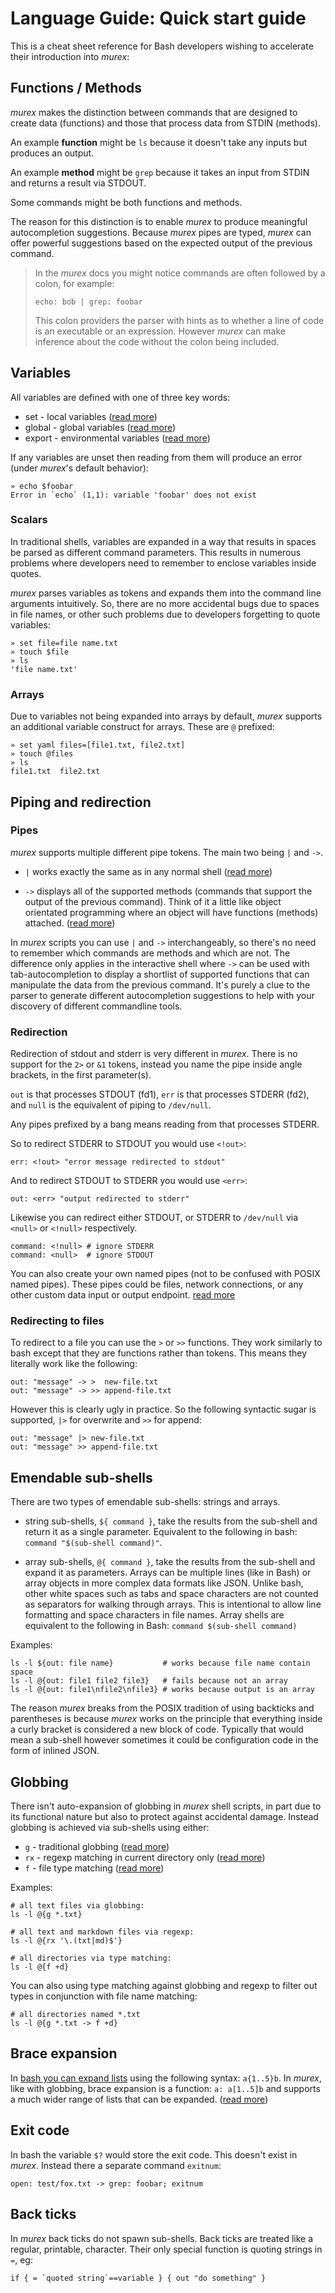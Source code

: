 # Language Guide: Quick start guide

This is a cheat sheet reference for Bash developers wishing to accelerate
their introduction into _murex_:

## Functions / Methods

_murex_ makes the distinction between commands that are designed to create data
(functions) and those that process data from STDIN (methods).

An example **function** might be `ls` because it doesn't take any inputs but
produces an output.

An example **method** might be `grep` because it takes an input from STDIN and
returns a result via STDOUT.

Some commands might be both functions and methods.

The reason for this distinction is to enable _murex_ to produce meaningful
autocompletion suggestions. Because _murex_ pipes are typed, _murex_ can offer
powerful suggestions based on the expected output of the previous command.

> In the _murex_ docs you might notice commands are often followed by a colon,
> for example:
> ```
> echo: bob | grep: foobar
> ```
> This colon providers the parser with hints as to whether a line of code is
> an executable or an expression. However _murex_ can make inference about the
> code without the colon being included.


## Variables

All variables are defined with one of three key words:

* set    - local variables         ([read more](commands/set.md))
* global - global variables        ([read more](commands/global.md))
* export - environmental variables ([read more](commands/export.md))

If any variables are unset then reading from them will produce an error (under
_murex_'s default behavior):

    » echo $foobar
    Error in `echo` (1,1): variable 'foobar' does not exist

### Scalars

In traditional shells, variables are expanded in a way that results in spaces
be parsed as different command parameters. This results in numerous problems
where developers need to remember to enclose variables inside quotes.

_murex_ parses variables as tokens and expands them into the command line
arguments intuitively. So, there are no more accidental bugs due to spaces in
file names, or other such problems due to developers forgetting to quote
variables:

    » set file=file name.txt
    » touch $file
    » ls
    'file name.txt'

### Arrays

Due to variables not being expanded into arrays by default, _murex_ supports an
additional variable construct for arrays. These are `@` prefixed:

    » set yaml files=[file1.txt, file2.txt]
    » touch @files
    » ls
    file1.txt  file2.txt

## Piping and redirection

### Pipes

_murex_ supports multiple different pipe tokens. The main two being `|` and
`->`.

* `|` works exactly the same as in any normal shell ([read more](parser/pipe-posix.md))

* `->` displays all of the supported methods (commands that support the output
  of the previous command). Think of it a little like object orientated
  programming where an object will have functions (methods) attached. ([read more](parser/pipe-arrow.md))

In _murex_ scripts you can use `|` and `->` interchangeably, so there's no need
to remember which commands are methods and which are not. The difference only
applies in the interactive shell where `->` can be used with tab-autocompletion
to display a shortlist of supported functions that can manipulate the data from
the previous command. It's purely a clue to the parser to generate different
autocompletion suggestions to help with your discovery of different commandline
tools.

### Redirection

Redirection of stdout and stderr is very different in _murex_. There is no
support for the `2>` or `&1` tokens,  instead you name the pipe inside angle
brackets, in the first parameter(s).

`out` is that processes STDOUT (fd1), `err` is that processes STDERR (fd2), and
`null` is the equivalent of piping to `/dev/null`.

Any pipes prefixed by a bang means reading from that processes STDERR.

So to redirect STDERR to STDOUT you would use `<!out>`:

    err: <!out> "error message redirected to stdout"

And to redirect STDOUT to STDERR you would use `<err>`:

    out: <err> "output redirected to stderr"

Likewise you can redirect either STDOUT, or STDERR to `/dev/null` via `<null>`
or `<!null>` respectively.

    command: <!null> # ignore STDERR
    command: <null>  # ignore STDOUT

You can also create your own named pipes (not to be confused with POSIX named
pipes). These pipes could be files, network connections, or any other custom
data input or output endpoint. [read more](user-guide/namedpipes.md)

### Redirecting to files

To redirect to a file you can use the `>` or `>>` functions. They work
similarly to bash except that they are functions rather than tokens. This means
they literally work like the following:

    out: "message" -> >  new-file.txt
    out: "message" -> >> append-file.txt

However this is clearly ugly in practice. So the following syntactic sugar is
supported, `|>` for overwrite and `>>` for append:

    out: "message" |> new-file.txt
    out: "message" >> append-file.txt

## Emendable sub-shells

There are two types of emendable sub-shells: strings and arrays.

* string sub-shells, `${ command }`, take the results from the sub-shell
and return it as a single parameter. Equivalent to the following in bash:
`command "$(sub-shell command)"`.

* array sub-shells, `@{ command }`, take the results from the sub-shell
and expand it as parameters. Arrays can be multiple lines (like in Bash)
or array objects in more complex data formats like JSON. Unlike bash,
other white spaces such as tabs and space characters are not counted as
separators for walking through arrays. This is intentional to allow line
formatting and space characters in file names. Array shells are
equivalent to the following in Bash: `command $(sub-shell command)`

Examples:

    ls -l ${out: file name}           # works because file name contain space
    ls -l @{out: file1 file2 file3}   # fails because not an array
    ls -l @{out: file1\nfile2\nfile3} # works because output is an array

The reason _murex_ breaks from the POSIX tradition of using backticks and
parentheses is because _murex_ works on the principle that everything inside
a curly bracket is considered a new block of code. Typically that would mean
a sub-shell however sometimes it could be configuration code in the form of
inlined JSON.

## Globbing

There isn't auto-expansion of globbing in _murex_ shell scripts, in part due to
its functional nature but also to protect against accidental damage. Instead
globbing is achieved via sub-shells using either:

* `g`  - traditional globbing ([read more](commands/g.md))
* `rx` - regexp matching in current directory only ([read more](commands/rx.md))
* `f`  - file type matching ([read more](commands/f.md))

Examples:

    # all text files via globbing:
    ls -l @{g *.txt}

    # all text and markdown files via regexp:
    ls -l @{rx '\.(txt|md)$'}

    # all directories via type matching:
    ls -l @{f +d}

You can also using type matching against globbing and regexp to filter
out types in conjunction with file name matching:

    # all directories named *.txt
    ls -l @{g *.txt -> f +d}

## Brace expansion

In [bash you can expand lists](https://en.wikipedia.org/wiki/Bash_(Unix_shell)#Brace_expansion)
using the following syntax: `a{1..5}b`. In _murex_, like with globbing, brace
expansion is a function: `a: a[1..5]b` and supports a much wider range of lists
that can be expanded. ([read more](commands/a.md))

## Exit code

In bash the variable `$?` would store the exit code. This doesn't exist
in _murex_. Instead there a separate command `exitnum`:

    open: test/fox.txt -> grep: foobar; exitnum

## Back ticks

In _murex_ back ticks do not spawn sub-shells. Back ticks are treated
like a regular, printable, character. Their only special function is
quoting strings in `=`, eg:

    if { = `quoted string`==variable } { out "do something" }
